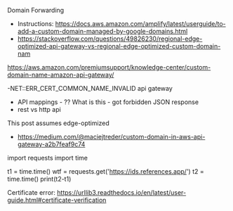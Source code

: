 

Domain Forwarding
- Instructions: https://docs.aws.amazon.com/amplify/latest/userguide/to-add-a-custom-domain-managed-by-google-domains.html
- https://stackoverflow.com/questions/49826230/regional-edge-optimized-api-gateway-vs-regional-edge-optimized-custom-domain-nam

https://aws.amazon.com/premiumsupport/knowledge-center/custom-domain-name-amazon-api-gateway/

-NET::ERR_CERT_COMMON_NAME_INVALID api gateway

- API mappings - ?? What is this - got forbidden JSON response
- rest vs http api

This post assumes edge-optimized 
- https://medium.com/@maciejtreder/custom-domain-in-aws-api-gateway-a2b7feaf9c74



import requests
import time

t1 = time.time()
wtf = requests.get('https://ids.references.app/')
t2 = time.time()
print(t2-t1)


Certificate error:
https://urllib3.readthedocs.io/en/latest/user-guide.html#certificate-verification

